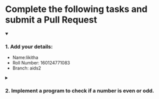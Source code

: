 # Complete the following tasks and submit a Pull Request
<details open>
<summary><h3>1. Add your details: </h3></summary>
<ul>
  <li> Name:likitha
  <li> Roll Number: 160124771083
  <li> Branch: aids2
</ul>
</details>
<details>
<summary><h3> 2. Implement a program to check if a number is even or odd. </h3></summary>
<ul>
  <li> Create a new file in the repository and add your code. </li>
  <li> Use any programming language of your choice. </li>
</ul>
</details>
